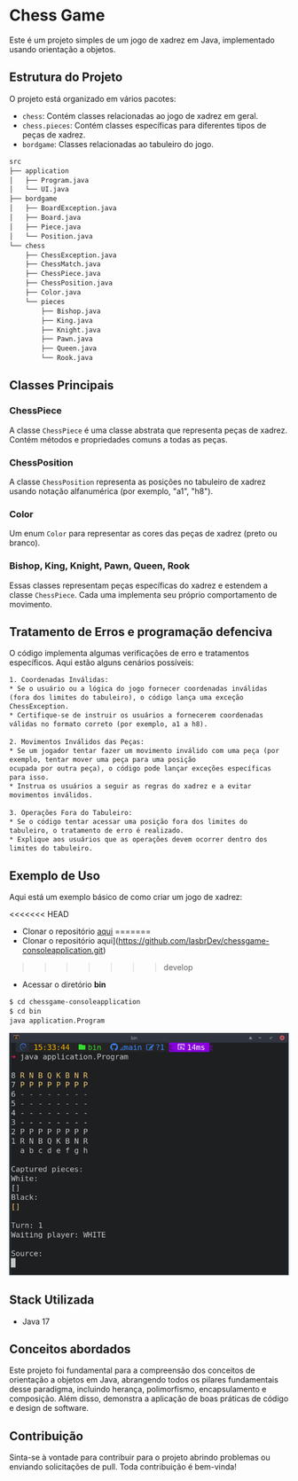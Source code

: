 # Chess Game

Este é um projeto simples de um jogo de xadrez em Java, implementado usando orientação a objetos.

## Estrutura do Projeto

O projeto está organizado em vários pacotes:

- `chess`: Contém classes relacionadas ao jogo de xadrez em geral.
- `chess.pieces`: Contém classes específicas para diferentes tipos de peças de xadrez.
- `bordgame`: Classes relacionadas ao tabuleiro do jogo.

```bash
src
├── application
│   ├── Program.java
│   └── UI.java
├── bordgame
│   ├── BoardException.java
│   ├── Board.java
│   ├── Piece.java
│   └── Position.java
└── chess
    ├── ChessException.java
    ├── ChessMatch.java
    ├── ChessPiece.java
    ├── ChessPosition.java
    ├── Color.java
    └── pieces
        ├── Bishop.java
        ├── King.java
        ├── Knight.java
        ├── Pawn.java
        ├── Queen.java
        └── Rook.java
```
## Classes Principais

### ChessPiece

A classe `ChessPiece` é uma classe abstrata que representa peças de xadrez. Contém métodos e propriedades comuns a todas as peças.

### ChessPosition

A classe `ChessPosition` representa as posições no tabuleiro de xadrez usando notação alfanumérica (por exemplo, "a1", "h8").

### Color

Um enum `Color` para representar as cores das peças de xadrez (preto ou branco).

### Bishop, King, Knight, Pawn, Queen, Rook

Essas classes representam peças específicas do xadrez e estendem a classe `ChessPiece`. Cada uma implementa seu próprio comportamento de movimento.

## Tratamento de Erros e programação defenciva

O código implementa algumas verificações de erro e tratamentos específicos. Aqui estão alguns cenários possíveis:

	1. Coordenadas Inválidas:
	* Se o usuário ou a lógica do jogo fornecer coordenadas inválidas (fora dos limites do tabuleiro), o código lança uma exceção ChessException.
	* Certifique-se de instruir os usuários a fornecerem coordenadas válidas no formato correto (por exemplo, a1 a h8).
	
	2. Movimentos Inválidos das Peças:
	* Se um jogador tentar fazer um movimento inválido com uma peça (por exemplo, tentar mover uma peça para uma posição 					ocupada por outra peça), o código pode lançar exceções específicas para isso.
	* Instrua os usuários a seguir as regras do xadrez e a evitar movimentos inválidos.
	
	3. Operações Fora do Tabuleiro:
	* Se o código tentar acessar uma posição fora dos limites do tabuleiro, o tratamento de erro é realizado.
	* Explique aos usuários que as operações devem ocorrer dentro dos limites do tabuleiro.

## Exemplo de Uso

Aqui está um exemplo básico de como criar um jogo de xadrez:

<<<<<<< HEAD
 * Clonar o repositório [aqui](git@github.com:lasbrDev/chessgame-consoleapplication.git)
=======
 * Clonar o repositório aqui](https://github.com/lasbrDev/chessgame-consoleapplication.git)
>>>>>>> develop
 * Acessar o diretório **bin**
 
 ```bash
 $ cd chessgame-consoleapplication
 $ cd bin
 java application.Program
```
![chess-console.png](docs/chess-console.png)

## Stack Utilizada

- Java 17

## Conceitos abordados

Este projeto foi fundamental para a compreensão dos conceitos de orientação a objetos em Java, abrangendo todos os pilares fundamentais desse paradigma, incluindo herança, polimorfismo, encapsulamento e composição. Além disso, demonstra a aplicação de boas práticas de código e design de software.
	
## Contribuição

Sinta-se à vontade para contribuir para o projeto abrindo problemas ou enviando solicitações de pull. Toda contribuição é bem-vinda!


		
